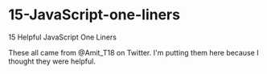 # 15-JavaScript-one-liners
15 Helpful JavaScript One Liners

These all came from @Amit_T18 on Twitter. I'm putting them here because I thought they were helpful.
